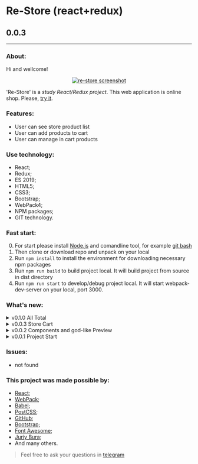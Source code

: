 # Re-Store (react+redux)
## 0.0.3
---
  
### About:

Hi and wellcome! 

<div align="center">

[![re-store screenshot](https://avatars.mds.yandex.net/get-pdb/2825311/40b9676f-7e6e-4b64-8356-269d791e3cf9/s1200 "github.io/re-store")](https://frontandrew.github.io/re-store/)
  
</div>

'Re-Store' is a _study React/Redux project_. This web application is online shop. Please, [try it](https://frontandrew.github.io/re-store/).

### Features:

- User can see store product list
- User can add products to cart
- User can manage in cart products

### Use technology:

- React;
- Redux;
- ES 2019;
- HTML5;
- CSS3;
- Bootstrap;
- WebPack4;
- NPM paсkages;
- GIT technology.

### Fast start:

0. For start please install [Node.js](https://nodejs.org/en/) and comandline tool, for example [git bash](https://git-scm.com/downloads)
1. Then clone or download repo and unpack on your local
2. Run `npm install` to install the environment for downloading necessary npm packages
3. Run `npm run build` to build project local. It will build project from source in dist directory
4. Run `npm run start` to develop/debug project local. It will start webpack-dev-server on your local, port 3000.

### What's new:

<details>
    <summary>v0.1.0 All Total</summary>
    <li>Total order count has been added</li>
    <li>User can manage in cart products now</li>
    <li>Update readme</li>
</details>

<details>
    <summary>v0.0.3 Store Cart</summary>
    <li>User can add products to cart now</li>
    <li>User can manage in cart products now</li>
    <li>Update readme</li>
</details>

<details>
    <summary>v0.0.2 Components and god-like Preview</summary>
    <li>Author has been made avesome git readme preveiw</li>
    <li>Styles has been added</li>
    <li>Some components has been added</li>
    <li>Update readme</li>
</details>

<details>
    <summary>v0.0.1 Project Start</summary>
    <li>Infrastructure setup</li>
</details>

### Issues:

- not found

### This project was made possible by:

* [React](https://reactjs.org);
* [WebPack](https://webpack.js.org);
* [Babel](https://babeljs.io);
* [PostCSS](https://vk.com/postcss);
* [GitHub](http://github.com);
* [Bootstrap](https://getbootstrap.com/);
* [Font Awesome](https://fontawesome.com/);
* [Juriy Bura](https://github.com/Juriy);
* And many others.

> Feel free to ask your questions in [telegram](https://t.me/frontandrew)